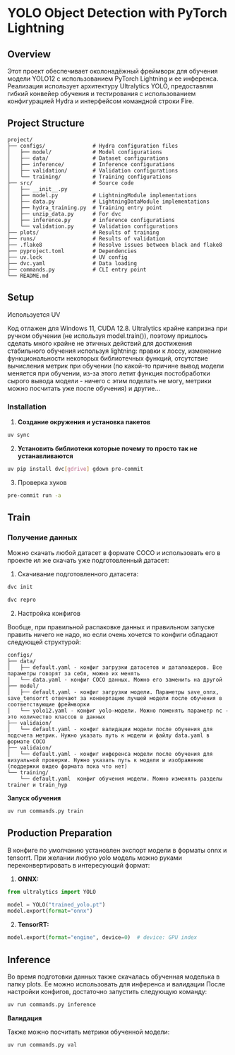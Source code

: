 # YOLO Object Detection with PyTorch Lightning

## Overview

Этот проект обеспечивает околонадёжный фреймворк для обучения модели YOLO12 с использованием PyTorch Lightning и ее инференса. Реализация использует архитектуру Ultralytics YOLO, предоставляя гибкий конвейер обучения и тестирования с использованием конфигурацией Hydra и интерфейсом командной строки Fire.

## Project Structure

```
project/
├── configs/               # Hydra configuration files
│   ├── model/             # Model configurations
│   ├── data/              # Dataset configurations
│   ├── inference/         # Inference configurations
│   ├── validation/        # Validation configurations
│   └── training/          # Training configurations
├── src/                   # Source code
│   ├── __init__.py
│   ├── model.py           # LightningModule implementations
│   ├── data.py            # LightningDataModule implementations
│   ├── hydra_training.py  # Training entry point
│   ├── unzip_data.py      # For dvc
│   ├── inference.py       # inference configurations
│   └── validation.py      # Validation configurations
├── plots/                 # Results of training
├── runs/                  # Results of validation
├── .flake8                # Resolve issues between black and flake8
├── pyproject.toml         # Dependencies
├── uv.lock                # UV config
├── dvc.yaml               # Data loading
├── commands.py            # CLI entry point
└── README.md
```

## Setup

Используется UV

Код отлажен для Windows 11, CUDA 12.8. Ultralytics крайне капризна при ручном обучении (не используя model.train()), поэтому пришлось сделать много крайне не этичных действий для достижения стабильного обучения используя lightning: правки к лоссу, изменение функциональности некоторых библиотечных функций, отсутствие вычисления метрик при обучении (по какой-то причине вывод модели меняется при обучении, из-за этого летит функция постобработки сырого вывода модели - ничего с этим поделать не могу, метрики можно посчитать уже после обучения) и другие...

### Installation

1. **Создание окружения и установка пакетов**

```bash
uv sync
```

2. **Установить библиотеки которые почему то просто так не устанавливаются**

```bash
uv pip install dvc[gdrive] gdown pre-commit
```

3. Проверка хуков

```bash
pre-commit run -a
```

## Train

### Получение данных

Можно скачать любой датасет в формате COCO и использовать его в проекте ил же скачать уже подготовленный датасет:

1. Скачивание подготовленного датасета:

```bash
dvc init
```

```bash
dvc repro
```

2. Настройка конфигов

Вообще, при правильной распаковке данных и правильном запуске править ничего не надо, но если очень хочется то конфиги обладают следующей структурой:

```
configs/
├── data/
│   ├── default.yaml - конфиг загрузки датасетов и даталоадеров. Все параметры говорят за себя, можно их менять
│   └── data.yaml - конфиг COCO данных. Можно его заменить на другой
├── model/
│   ├── default.yaml - конфиг загрузки модели. Параметры save_onnx, save_tensorrt отвечают за конвертацию лучшей модели после обучения в соответствующие фреймворки
│   └── yolo12.yaml - конфиг yolo-модели. Можно поменять параметр nc - это количество классов в данных
├── validaion/
│   └── default.yaml - конфиг валидации модели после обучения для подсчета метрик. Нужно указать путь к модели и файлу data.yaml в формате COCO
├── validaion/
│   └── default.yaml - конфиг инференса модели после обучения для визуальной проверки. Нужно указать путь к модели и изображению (поддержки видео формата пока что нет)
└── training/
    └── default.yaml  конфиг обучения модели. Можно изменять разделы trainer и train_hyp
```

**Запуск обучения**

```bash
uv run commands.py train
```

## Production Preparation

В конфиге по умолчанию установлен экспорт модели в форматы onnx и tensorrt. При желании любую yolo модель можно руками переконвертировать в интересующий формат:

1. **ONNX:**

```python
from ultralytics import YOLO

model = YOLO("trained_yolo.pt")
model.export(format="onnx")
```

2. **TensorRT:**

```python
model.export(format="engine", device=0)  # device: GPU index
```

## Inference

Во время подготовки данных также скачалась обученная моделька в папку plots. Ее можно использовать для инференса и валидации
После настройки конфигов, достаточно запустить следующую команду:

```bash
uv run commands.py inference
```

**Валидация**

Также можно посчитать метрики обученной модели:

```bash
uv run commands.py val
```
